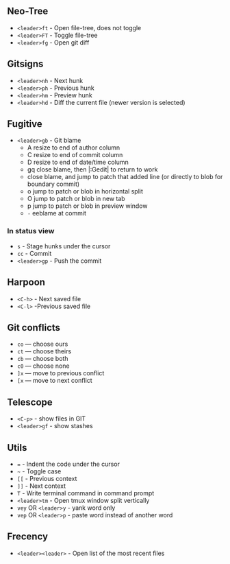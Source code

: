## Neo-Tree

- `<leader>ft` - Open file-tree, does not toggle
- `<leader>FT` - Toggle file-tree
- `<leader>fg` - Open git diff


## Gitsigns

- `<leader>nh` - Next hunk
- `<leader>ph` - Previous hunk
- `<leader>hm` - Preview hunk
- `<leader>hd` - Diff the current file (newer version is selected)


## Fugitive

- `<leader>gb` - Git blame
    - A     resize to end of author column
    - C     resize to end of commit column
    - D     resize to end of date/time column
    - gq    close blame, then |:Gedit| to return to work
    - <CR>  close blame, and jump to patch that added line (or directly to blob for boundary commit)
    - o     jump to patch or blob in horizontal split
    - O     jump to patch or blob in new tab
    - p     jump to patch or blob in preview window
    - `-`   eeblame at commit

### In status view

- `s` - Stage hunks under the cursor
- `cc` - Commit
- `<leader>gp` - Push the commit


## Harpoon

- `<C-h>` - Next saved file
- `<C-l>` -Previous saved file


## Git conflicts
- `co` — choose ours
- `ct` — choose theirs
- `cb` — choose both
- `c0` — choose none
- `]x` — move to previous conflict
- `[x` — move to next conflict


## Telescope
- `<C-p>` - show files in GIT
- `<leader>gf` - show stashes


## Utils

- `=` - Indent the code under the cursor
- `~` - Toggle case
- `[[` - Previous context
- `]]` - Next context
- `T` - Write terminal command in command prompt
- `<leader>tm` - Open tmux window split vertically
- `vey` OR `<leader>y` - yank word only
- `vep` OR `<leader>p` - paste word instead of another word

## Frecency

- `<leader><leader>` - Open list of the most recent files
